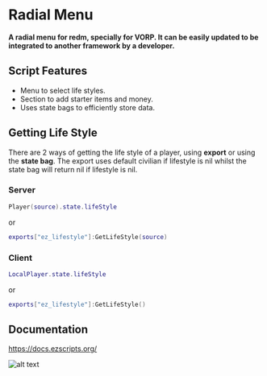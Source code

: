 # Radial Menu

**A radial menu for redm, specially for VORP. It can be easily updated to be integrated to another framework by a developer.**

## Script Features
- Menu to select life styles.
- Section to add starter items and money.
- Uses state bags to efficiently store data.

## Getting Life Style
There are 2 ways of getting the life style of a player, using **export** or using the **state bag**. The export uses default civilian if lifestyle is nil whilst the state bag will return nil if lifestyle is nil.
### Server
```lua
Player(source).state.lifeStyle
```
or
```lua
exports["ez_lifestyle"]:GetLifeStyle(source)
```

### Client
```lua
LocalPlayer.state.lifeStyle
```
or
```lua
exports["ez_lifestyle"]:GetLifeStyle()
```

## Documentation
https://docs.ezscripts.org/

![alt text](image.png)
